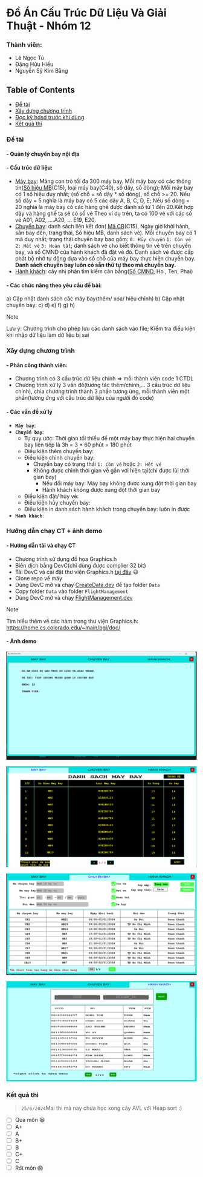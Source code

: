 # Đồ Án Cấu Trúc Dữ Liệu Và Giải Thuật - Nhóm 12
### Thành viên:
- Lê Ngọc Tú
- Đặng Hữu Hiếu
- Nguyễn Sỹ Kim Bằng

## Table of Contents
- [Đề tài](#1)
- [Xây dựng chương trình](#2)
- [Đọc kỹ hdsd trước khi dùng](#3)
- [Kết quả thi](#4)

### Đề tài<a name = "1"></a>
#### - Quản lý chuyến bay nội địa
#### - Cấu trúc dữ liệu:
- [Máy bay](FlightManagement/Plane.h): Mảng con trỏ tối đa 300 máy bay. Mỗi máy bay có các thông tin(<u>Số hiệu MB</u>(C15), loại máy bay(C40), số dãy, số dòng); Mỗi máy bay có 1 số hiệu duy nhất; (số chỗ = số dãy * số dòng), số chỗ >= 20.
    Nếu số dãy = 5 nghĩa là máy bay có 5 các dãy A, B, C, D, E; Nếu số dòng = 20 nghĩa là máy bay có các hàng ghế được đánh số từ 1 đến 20.Kết hợp dãy và hàng ghế ta sẽ có số vé
    Theo ví dụ trên, ta có 100 vé với các số vé A01, A02, ....A20, ... E19, E20.
- [Chuyến bay](FlightManagement/Flight.h): danh sách liên kết đơn( <u>Mã CB</u>(C15), Ngày giờ khời hành, sân bay đến, trạng thái, Số hiệu MB, danh sách vé). Mỗi chuyến bay có 1 mã duy nhất; trạng thái chuyến bay bao gồm: `0: Hủy chuyến` `1: Còn vé` `2: Hết vé` `3: Hoàn tất`; danh sách vé cho biết thông tin vé trên chuyến bay, và số CMND của hành khách đã đặt vé đó. Danh sách vé được cấp phát bộ nhớ tự động dựa vào số chỗ của máy bay thực hiện chuyến bay. **Danh sách chuyến bay luôn có sẵn thứ tự theo mã chuyến bay.**
- [Hành khách](FlightManagement/passenger_tree.h): cây nhị phân tìm kiếm cân bằng(<u>Số CMND</u>, Ho , Ten, Phai)

#### - Các chức năng theo yêu cầu đề bài:
a) Cập nhật danh sách các máy bay(thêm/ xóa/ hiệu chỉnh)
b) Cập nhật chuyến bay: 
c)
d)
e)
f)
g)
h)
> [!NOTE]
> Lưu ý: Chương trình cho phép lưu các danh sách vào file; Kiểm tra điều kiện khi nhập dữ liệu làm dữ liệu bị sai

### Xây dựng chương trình <a name = "2"></a>
#### - Phân công thành viên:    
- Chương trình có 3 cấu trúc dữ liệu chính => mỗi thành viên code 1 CTDL
- Chương trình xử lý 3 vấn đề(tương tác thêm/chỉnh,... 3 cấu trúc dữ liệu chính), chia chương trình thành 3 phần tương ứng, mỗi thành viên một phần(tương ứng với cấu trúc dữ liệu của người đó code)
#### - Các vấn đề xử lý 
- **`Máy bay`**: 
- **`Chuyến bay`**:
  - Tự quy ước: Thời gian tối thiểu để một máy bay thực hiện hai chuyến bay liên tiếp là 3h = 3 * 60 phút = 180 phút
  - Điều kiện thêm chuyến bay:
  - Điều kiện chỉnh chuyến bay:
    - Chuyến bay có trạng thái `1: Còn vé` hoặc `2: Hết vé`
    - Không được chỉnh thời gian về gần với hiện tại(chỉ được lùi thời gian bay)
      - Nếu đổi máy bay: Máy bay không được xung đột thời gian bay
      - Hành khách không được xung đột thời gian bay
  - Điều kiện đặt/ hủy vé:
  - Điều kiện hủy chuyến bay: 
  - Điều kiện in danh sách hành khách trong chuyến bay: luôn in được
- **`Hành khách`**:

### Hướng dẫn chạy CT + ảnh demo <a name = "3"></a>

#### - Hướng dẫn tải và chạy CT
- Chương trình sử dụng đồ họa Graphics.h
- Biên dịch bằng DevC(chỉ dùng được complier 32 bit)
- Tải DevC và cài đặt thư viện Graphics.h [tại đây](https://www.google.com) :smiley:
- Clone repo về máy
- Dùng DevC mở và chạy [CreateData.dev](CreateData/CreateData.dev) để tạo folder `Data`
- Copy folder `Data` vào folder `FlightManagement`
- Dùng DevC mở và chạy [FlightManagement.dev](FlightManagement/FlightManagement.dev)

> [!NOTE]
> Tìm hiểu thêm về các hàm trong thư viện Graphics.h: <https://home.cs.colorado.edu/~main/bgi/doc/>

#### - Ảnh demo
![](Image/mainmenu.png)

![](Image/planetab1.png)

![](Image/flighttab1.png)

![](Image/passengertab1.png)


### Kết quả thi<a name = "4"></a>
> `25/6/2024`Mai thi mà nay chưa học xong cây AVL với Heap sort :)

- [ ] Qua môn :satisfied:
- [ ] A+
- [ ] A
- [ ] B+
- [ ] B
- [ ] C+
- [ ] C
- [ ] Rớt môn :scream: